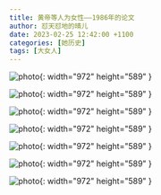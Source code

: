 ```yaml
---
title: 黄帝等人为女性——1986年的论文
author: 怼天怼地的晴儿
date: 2023-02-25 12:42:00 +1100
categories: [她历史]
tags: [大女人]
---
```


![photo](/assets/img/20230225/h1.jpg){: width="972" height="589" }

![photo](/assets/img/20230225/h2.jpg){: width="972" height="589" }

![photo](/assets/img/20230225/h3.jpg){: width="972" height="589" }

![photo](/assets/img/20230225/h4.jpg){: width="972" height="589" }

![photo](/assets/img/20230225/h5.jpg){: width="972" height="589" }

![photo](/assets/img/20230225/h6.jpg){: width="972" height="589" }

![photo](/assets/img/20230225/h7.jpg){: width="972" height="589" }